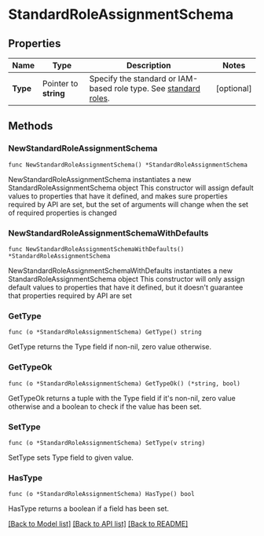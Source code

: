 # StandardRoleAssignmentSchema

## Properties

Name | Type | Description | Notes
------------ | ------------- | ------------- | -------------
**Type** | Pointer to **string** | Specify the standard or IAM-based role type. See [standard roles](/openapi/okta-management/guides/roles/#standard-roles). | [optional] 

## Methods

### NewStandardRoleAssignmentSchema

`func NewStandardRoleAssignmentSchema() *StandardRoleAssignmentSchema`

NewStandardRoleAssignmentSchema instantiates a new StandardRoleAssignmentSchema object
This constructor will assign default values to properties that have it defined,
and makes sure properties required by API are set, but the set of arguments
will change when the set of required properties is changed

### NewStandardRoleAssignmentSchemaWithDefaults

`func NewStandardRoleAssignmentSchemaWithDefaults() *StandardRoleAssignmentSchema`

NewStandardRoleAssignmentSchemaWithDefaults instantiates a new StandardRoleAssignmentSchema object
This constructor will only assign default values to properties that have it defined,
but it doesn't guarantee that properties required by API are set

### GetType

`func (o *StandardRoleAssignmentSchema) GetType() string`

GetType returns the Type field if non-nil, zero value otherwise.

### GetTypeOk

`func (o *StandardRoleAssignmentSchema) GetTypeOk() (*string, bool)`

GetTypeOk returns a tuple with the Type field if it's non-nil, zero value otherwise
and a boolean to check if the value has been set.

### SetType

`func (o *StandardRoleAssignmentSchema) SetType(v string)`

SetType sets Type field to given value.

### HasType

`func (o *StandardRoleAssignmentSchema) HasType() bool`

HasType returns a boolean if a field has been set.


[[Back to Model list]](../README.md#documentation-for-models) [[Back to API list]](../README.md#documentation-for-api-endpoints) [[Back to README]](../README.md)


